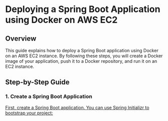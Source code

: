# Deploying a Spring Boot Application using Docker on AWS EC2

## Overview

This guide explains how to deploy a Spring Boot application using Docker on an AWS EC2 instance. By following these steps, you will create a Docker image of your application, push it to a Docker repository, and run it on an EC2 instance.

## Step-by-Step Guide

### 1. Create a Spring Boot Application

[First, create a Spring Boot application. You can use Spring Initializr to bootstrap your project:](https://medium.com/@rayanabonfanti/deploy-spring-boot-with-docker-in-ec2-aws-e5ddc5a8b57f)
